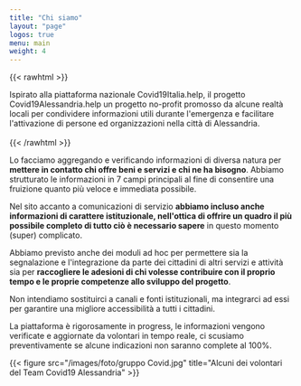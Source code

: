 ```yaml
---
title: "Chi siamo"
layout: "page"
logos: true
menu: main
weight: 4
---
```


{{< rawhtml >}}
<div class="section section-muted">
  <div class="section-content">
    <div class="container">
      <div class="row">
        <div class="col-12 col-lg-12 col-xl-12 pr-0 pr-md-5 mb-3">
        Ispirato alla piattaforma nazionale Covid19Italia.help, il progetto Covid19Alessandria.help un progetto no-profit promosso da alcune realtà locali per condividere informazioni utili durante l'emergenza e facilitare l'attivazione di persone ed organizzazioni nella città di Alessandria.
        </div>
      </div>
    </div>
  </div>
</div>
<br/>
{{< /rawhtml >}}

Lo facciamo aggregando e verificando informazioni di diversa natura per **mettere in contatto chi offre beni e servizi e chi ne ha bisogno**. Abbiamo strutturato le informazioni in 7 campi principali al fine di consentire una fruizione quanto più veloce e immediata possibile. 

Nel sito accanto a comunicazioni di servizio **abbiamo incluso anche informazioni di carattere istituzionale, nell'ottica di offrire un quadro il più possibile completo di tutto ciò è necessario sapere** in questo momento (super) complicato.

Abbiamo previsto anche dei moduli ad hoc per permettere sia la segnalazione e l'integrazione da parte dei cittadini di altri servizi e attività sia per **raccogliere le adesioni di chi volesse contribuire con il proprio tempo e le proprie competenze allo sviluppo del progetto**. 

Non intendiamo sostituirci a canali e fonti istituzionali, ma integrarci ad essi per garantire una migliore accessibilità a tutti i cittadini.

La piattaforma è rigorosamente in progress, le informazioni vengono verificate e aggiornate da volontari in tempo reale, ci scusiamo preventivamente se alcune indicazioni non saranno complete al 100%.

{{< figure src="/images/foto/gruppo Covid.jpg" title="Alcuni dei volontari del Team Covid19 Alessandria" >}}

